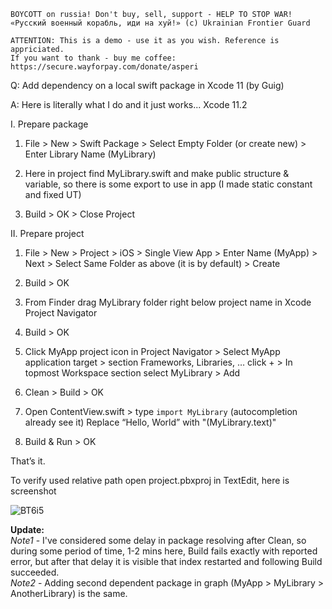 ```
BOYCOTT on russia! Don't buy, sell, support - HELP TO STOP WAR!
«Русский военный корабль, иди на хуй!» (c) Ukrainian Frontier Guard

ATTENTION: This is a demo - use it as you wish. Reference is appriciated.
If you want to thank - buy me coffee: https://secure.wayforpay.com/donate/asperi
```

Q: Add dependency on a local swift package in Xcode 11 (by Guig)

A: Here is literally what I do and it just works... Xcode 11.2

I. Prepare package

1. File > New > Swift Package > Select Empty Folder (or create new) > Enter Library Name (MyLibrary)

2. Here in project find MyLibrary.swift and make public structure & variable, so there is some export to use in app (I made static constant and fixed UT)

3. Build > OK > Close Project

II. Prepare project

1. File > New > Project > iOS > Single View App > Enter Name (MyApp) > Next > Select Same Folder as above (it is by default) > Create

2. Build > OK

3. From Finder drag MyLibrary folder right below project name in Xcode Project Navigator

4. Build > OK

5. Click MyApp project icon in Project Navigator > Select MyApp application target > section Frameworks, Libraries, … click + > In topmost Workspace section select MyLibrary > Add

6. Clean > Build > OK

7. Open ContentView.swift > type `import MyLibrary` (autocompletion already see it)
Replace “Hello, World” with "\(MyLibrary.text)"

8. Build & Run > OK

That’s it.

To verify used relative path open project.pbxproj in TextEdit, here is screenshot

![BT6i5](https://user-images.githubusercontent.com/62171579/163548326-5944dfbd-0a6e-48bd-bc91-3f2d6241ba67.png)

**Update:** <br>
*Note1* - I've considered some delay in package resolving after Clean, so during some period of time, 1-2 mins here, Build fails exactly with reported error, but after that delay it is visible that index restarted and following Build succeeded.<br>
*Note2* - Adding second dependent package in graph (MyApp > MyLibrary > AnotherLibrary) is the same.

